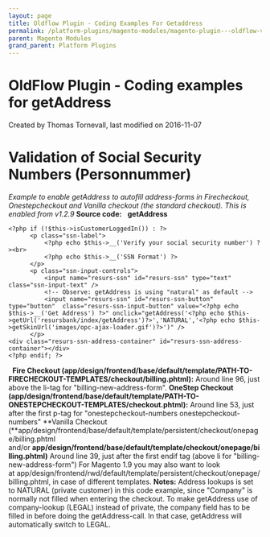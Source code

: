 ```yaml
---
layout: page
title: Oldflow Plugin - Coding Examples For Getaddress
permalink: /platform-plugins/magento-modules/magento-plugin---oldflow-version/oldflow-plugin---coding-examples-for-getaddress/
parent: Magento Modules
grand_parent: Platform Plugins
---
```




# OldFlow Plugin - Coding examples for getAddress 
Created by Thomas Tornevall, last modified on 2016-11-07
# Validation of Social Security Numbers (Personnummer)
*Example to enable getAddress to autofill address-forms in Firecheckout,
Onestepcheckout and Vanilla checkout (the standard checkout). This is
enabled from v1.2.9*
**Source code:**
 
**getAddress**
``` syntaxhighlighter-pre
<?php if (!$this->isCustomerLoggedIn()) : ?>
      <p class="ssn-label">
          <?php echo $this->__('Verify your social security number') ?><br>
          <?php echo $this->__('SSN Format') ?>
      </p>
      <p class="ssn-input-controls">
          <input name="resurs-ssn" id="resurs-ssn" type="text" class="ssn-input-text" />
          <!-- Observe: getAddress is using "natural" as default -->
          <input name="resurs-ssn" id="resurs-ssn-button" type="button"  class="resurs-ssn-input-button" value="<?php echo $this->__('Get Address') ?>" onclick="getAddress('<?php echo $this->getUrl('resursbank/index/getAddress')?>','NATURAL','<?php echo $this->getSkinUrl('images/opc-ajax-loader.gif')?>')" />
      </p>
<div class="resurs-ssn-address-container" id="resurs-ssn-address-container"></div>
<?php endif; ?>
```
 
**Fire Checkout
(app/design/frontend/base/default/template/PATH-TO-FIRECHECKOUT-TEMPLATES/checkout/billing.phtml):**
Around line 96, just above the li-tag for "billing-new-address-form".
**OneStep Checkout
(app/design/frontend/base/default/template/PATH-TO-ONESTEPCHECKOUT-TEMPLATES/checkout.phtml):**
Around line 53, just after the first p-tag for "onestepcheckout-numbers
onestepcheckout-numbers"
**Vanilla Checkout
(**app/design/frontend/base/default/template/persistent/checkout/onepage/billing.phtml
and/or **app/design/frontend/base/default/template/checkout/onepage/billing.phtml)**
Around line 39, just after the first endif tag (above li for
"billing-new-address-form")
For Magento 1.9 you may also want to look
at app/design/frontend/rwd/default/template/persistent/checkout/onepage/billing.phtml,
in case of different templates.
**Notes:**
Address lookups is set to NATURAL (private customer) in this code
example, since "Company" is normally not filled when entering the
checkout. To make getAddress use of company-lookup (LEGAL) instead of
private, the company field has to be filled in before doing the
getAddress-call. In that case, getAddress will automatically switch to
LEGAL.
 
 
